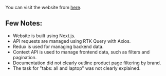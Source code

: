 You can visit the website from [here](https://astudio-three.vercel.app).

## Few Notes:
* Website is built using Next.js.
* API requests are managed using RTK Query with Axios.
* Redux is used for managing backend data.
* Context API is used to manage frontend data, such as filters and pagination.
* Documentation did not clearly outline product page filtering by brand.
* The task for "tabs: all and laptop" was not clearly explained.